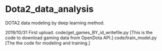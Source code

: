 # Dota2_data_analysis
DOTA2 data modeling by deep learning method.

2019/10/31
First upload.
code/get_games_BY_id_writefile.py [This is the code to download gaming data from OpenDota API.]
code/train_model.py  [The the code for modeling and training.]


